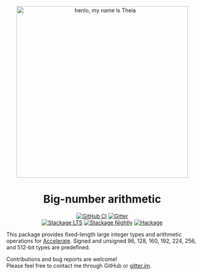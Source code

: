 <div align="center">
<img width="450" src="https://github.com/AccelerateHS/accelerate/raw/master/images/accelerate-logo-text-v.png?raw=true" alt="henlo, my name is Theia"/>

# Big-number arithmetic

[![GitHub CI](https://github.com/tmcdonell/accelerate-bignum/workflows/CI/badge.svg)](https://github.com/tmcdonell/accelerate-bignum/actions)
[![Gitter](https://img.shields.io/gitter/room/nwjs/nw.js.svg)](https://gitter.im/AccelerateHS/Lobby)
<br>
[![Stackage LTS](https://stackage.org/package/accelerate-bignum/badge/lts)](https://stackage.org/lts/package/accelerate-bignum)
[![Stackage Nightly](https://stackage.org/package/accelerate-bignum/badge/nightly)](https://stackage.org/nightly/package/accelerate-bignum)
[![Hackage](https://img.shields.io/hackage/v/accelerate-bignum.svg)](https://hackage.haskell.org/package/accelerate-bignum)

</div>

This package provides fixed-length large integer types and arithmetic operations
for [Accelerate][accelerate]. Signed and unsigned 96, 128, 160, 192, 224, 256, and 512-bit
types are predefined.

Contributions and bug reports are welcome!<br>
Please feel free to contact me through GitHub or [gitter.im][gitter.im].

 [accelerate]:          https://github.com/AccelerateHS/accelerate
 [gitter.im]:           https://gitter.im/AccelerateHS/Lobby

